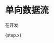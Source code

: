 
# 单向数据流


在开发


<motion style={name} end={name} step={x|normalize}>



  <div style={x}>{step.x}</div>



</motion>